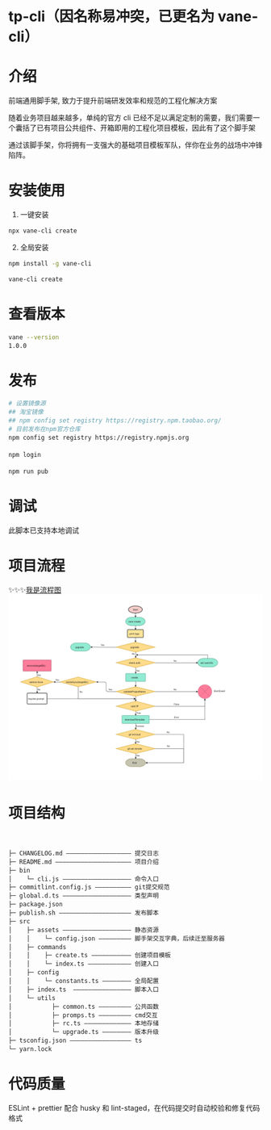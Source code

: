 <!--
 * @Author: Vane
 * @Date: 2021-08-19 19:08:17
 * @LastEditTime: 2021-09-16 14:04:18
 * @LastEditors: Vane
 * @Description:
 * @FilePath: \tp-cli\README.md
-->

# tp-cli（因名称易冲突，已更名为 vane-cli）

# 介绍

前端通用脚手架, 致力于提升前端研发效率和规范的工程化解决方案

随着业务项目越来越多，单纯的官方 cli 已经不足以满足定制的需要，我们需要一个囊括了已有项目公共组件、开箱即用的工程化项目模板，因此有了这个脚手架

通过该脚手架，你将拥有一支强大的基础项目模板军队，伴你在业务的战场中冲锋陷阵。

# 安装使用

1. 一键安装

```bash
npx vane-cli create
```

2. 全局安装

```bash
npm install -g vane-cli
```

```bash
vane-cli create
```

# 查看版本

```bash
vane --version
1.0.0
```

# 发布

```bash
# 设置镜像源
## 淘宝镜像
## npm config set registry https://registry.npm.taobao.org/
# 目前发布在npm官方仓库
npm config set registry https://registry.npmjs.org

npm login

npm run pub
```

# 调试

此脚本已支持本地调试

# 项目流程

✨✨✨[我是流程图](https://raw.githubusercontent.com/hudiegu/cdn/master/2022-05-25/10:46-4f8vB5.jpg)
![](https://raw.githubusercontent.com/hudiegu/cdn/master/2022-05-25/10:46-4f8vB5.jpg)


# 项目结构

```bash


├─ CHANGELOG.md —————————————————— 提交日志
├─ README.md ————————————————————— 项目介绍
├─ bin
│    └─ cli.js ——————————————————— 命令入口
├─ commitlint.config.js —————————— git提交规范
├─ global.d.ts ——————————————————— 类型声明
├─ package.json
├─ publish.sh ———————————————————— 发布脚本
├─ src
│    ├─ assets ——————————————————— 静态资源
│    │    └─ config.json ————————— 脚手架交互字典，后续迁至服务器
│    ├─ commands
│    │    ├─ create.ts ——————————— 创建项目模板
│    │    └─ index.ts ———————————— 创建入口
│    ├─ config
│    │    └─ constants.ts ———————— 全局配置
│    ├─ index.ts  ———————————————— 脚本入口
│    └─ utils
│           ├─ common.ts ————————— 公共函数
│           ├─ promps.ts ————————— cmd交互
│           ├─ rc.ts ————————————— 本地存储
│           └─ upgrade.ts ———————— 版本升级
├─ tsconfig.json ————————————————— ts
└─ yarn.lock


```

# 代码质量

ESLint + prettier 配合 husky 和 lint-staged，在代码提交时自动校验和修复代码格式
